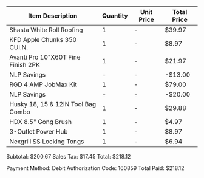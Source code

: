 Item Description                                      | Quantity | Unit Price | Total Price
-------------------------------------------------------|----------|------------|-------------
Shasta White Roll Roofing                             | 1        | -          | $39.97
KFD Apple Chunks 350 CUI.N.                           | 1        | -          | $8.97
Avanti Pro 10"X60T Fine Finish 2PK                    | 1        | -          | $21.97
NLP Savings                                           | -        | -          | -$13.00
RGD 4 AMP JobMax Kit                                  | 1        | -          | $79.00
NLP Savings                                           | -        | -          | -$20.00
Husky 18, 15 & 12IN Tool Bag Combo                    | 1        | -          | $29.88
HDX 8.5" Gong Brush                                   | 1        | -          | $4.97
3-Outlet Power Hub                                    | 1        | -          | $8.97
Nexgrill SS Locking Tongs                             | 1        | -          | $6.94

Subtotal: $200.67
Sales Tax: $17.45
Total: $218.12

Payment Method: Debit
Authorization Code: 160859
Total Paid: $218.12
